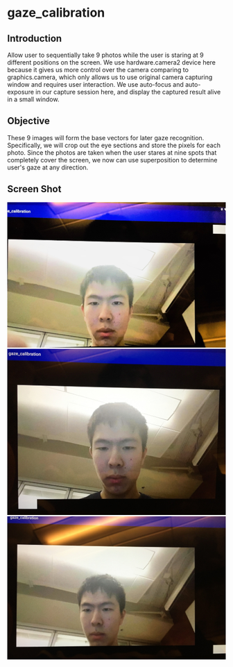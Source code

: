 # gaze_calibration

## Introduction
Allow user to sequentially take 9 photos while the user is staring at 9 different positions on the screen. We use hardware.camera2 device here because it gives us 
more control over the camera comparing to graphics.camera, which only allows us to use original camera capturing window and requires user interaction.
We use auto-focus and auto-exposure in our capture session here, and display the captured result alive in a small window.  

## Objective
These 9 images will form the base vectors for later gaze recognition. Specifically, we will crop out the eye sections and store the pixels for each photo.
Since the photos are taken when the user stares at nine spots that completely cover the screen, we now can use superposition to determine user's gaze at any direction.

## Screen Shot
![picture alt](https://github.com/YuansongFeng/gaze_calibration/blob/master/screeshots/gaze1.jpg)
![picture alt](https://github.com/YuansongFeng/gaze_calibration/blob/master/screeshots/gaze2.jpg)
![picture alt](https://github.com/YuansongFeng/gaze_calibration/blob/master/screeshots/gaze3.jpg)
